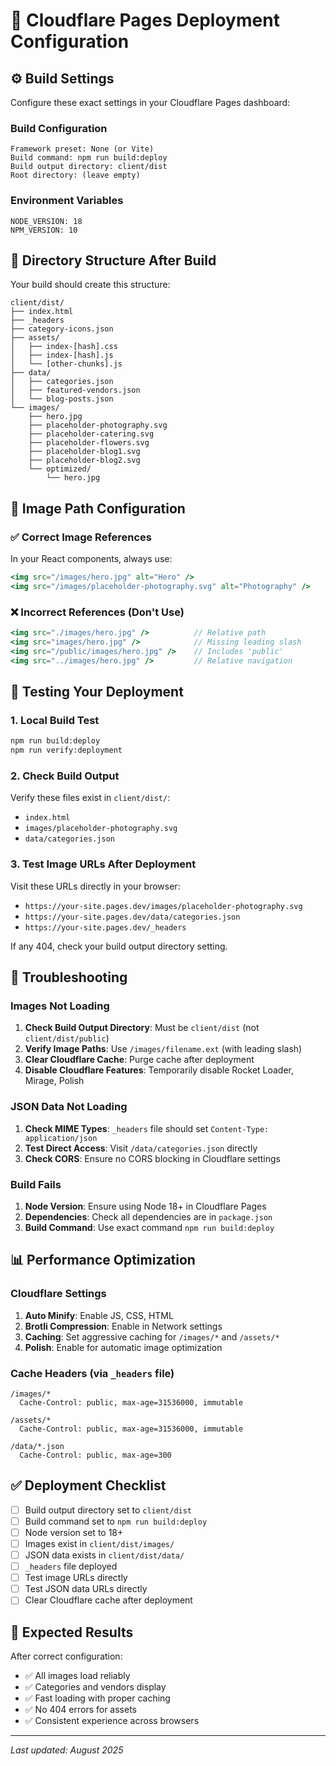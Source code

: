 # 🚀 Cloudflare Pages Deployment Configuration

## ⚙️ **Build Settings**

Configure these exact settings in your Cloudflare Pages dashboard:

### **Build Configuration**
```
Framework preset: None (or Vite)
Build command: npm run build:deploy
Build output directory: client/dist
Root directory: (leave empty)
```

### **Environment Variables**
```
NODE_VERSION: 18
NPM_VERSION: 10
```

## 📁 **Directory Structure After Build**

Your build should create this structure:
```
client/dist/
├── index.html
├── _headers
├── category-icons.json
├── assets/
│   ├── index-[hash].css
│   ├── index-[hash].js
│   └── [other-chunks].js
├── data/
│   ├── categories.json
│   ├── featured-vendors.json
│   └── blog-posts.json
└── images/
    ├── hero.jpg
    ├── placeholder-photography.svg
    ├── placeholder-catering.svg
    ├── placeholder-flowers.svg
    ├── placeholder-blog1.svg
    ├── placeholder-blog2.svg
    └── optimized/
        └── hero.jpg
```

## 🔗 **Image Path Configuration**

### ✅ **Correct Image References**
In your React components, always use:
```jsx
<img src="/images/hero.jpg" alt="Hero" />
<img src="/images/placeholder-photography.svg" alt="Photography" />
```

### ❌ **Incorrect References (Don't Use)**
```jsx
<img src="./images/hero.jpg" />          // Relative path
<img src="images/hero.jpg" />            // Missing leading slash
<img src="/public/images/hero.jpg" />    // Includes 'public'
<img src="../images/hero.jpg" />         // Relative navigation
```

## 🧪 **Testing Your Deployment**

### **1. Local Build Test**
```bash
npm run build:deploy
npm run verify:deployment
```

### **2. Check Build Output**
Verify these files exist in `client/dist/`:
- `index.html`
- `images/placeholder-photography.svg`
- `data/categories.json`

### **3. Test Image URLs After Deployment**
Visit these URLs directly in your browser:
- `https://your-site.pages.dev/images/placeholder-photography.svg`
- `https://your-site.pages.dev/data/categories.json`
- `https://your-site.pages.dev/_headers`

If any 404, check your build output directory setting.

## 🔧 **Troubleshooting**

### **Images Not Loading**
1. **Check Build Output Directory**: Must be `client/dist` (not `client/dist/public`)
2. **Verify Image Paths**: Use `/images/filename.ext` (with leading slash)
3. **Clear Cloudflare Cache**: Purge cache after deployment
4. **Disable Cloudflare Features**: Temporarily disable Rocket Loader, Mirage, Polish

### **JSON Data Not Loading**
1. **Check MIME Types**: `_headers` file should set `Content-Type: application/json`
2. **Test Direct Access**: Visit `/data/categories.json` directly
3. **Check CORS**: Ensure no CORS blocking in Cloudflare settings

### **Build Fails**
1. **Node Version**: Ensure using Node 18+ in Cloudflare Pages
2. **Dependencies**: Check all dependencies are in `package.json`
3. **Build Command**: Use exact command `npm run build:deploy`

## 📊 **Performance Optimization**

### **Cloudflare Settings**
1. **Auto Minify**: Enable JS, CSS, HTML
2. **Brotli Compression**: Enable in Network settings
3. **Caching**: Set aggressive caching for `/images/*` and `/assets/*`
4. **Polish**: Enable for automatic image optimization

### **Cache Headers** (via `_headers` file)
```
/images/*
  Cache-Control: public, max-age=31536000, immutable

/assets/*
  Cache-Control: public, max-age=31536000, immutable

/data/*.json
  Cache-Control: public, max-age=300
```

## ✅ **Deployment Checklist**

- [ ] Build output directory set to `client/dist`
- [ ] Build command set to `npm run build:deploy`
- [ ] Node version set to 18+
- [ ] Images exist in `client/dist/images/`
- [ ] JSON data exists in `client/dist/data/`
- [ ] `_headers` file deployed
- [ ] Test image URLs directly
- [ ] Test JSON data URLs directly
- [ ] Clear Cloudflare cache after deployment

## 🎯 **Expected Results**

After correct configuration:
- ✅ All images load reliably
- ✅ Categories and vendors display
- ✅ Fast loading with proper caching
- ✅ No 404 errors for assets
- ✅ Consistent experience across browsers

---

*Last updated: August 2025*